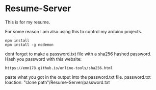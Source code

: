 # Resume-Server

This is for my resume.

For some reason I am also using this to control my arduino projects.

```
npm install
npm install -g nodemon
```

dont forget to make a password.txt file with a sha256 hashed password.
Hash you password with this website:
```
https://emn178.github.io/online-tools/sha256.html
```
paste what you got in the output into the password.txt file.
password.txt loaction: "clone path"/Resume-Server/password.txt
